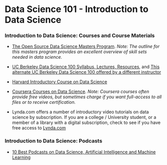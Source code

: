 # Data Science 101 - Introduction to Data Science

### Introduction to Data Science: Courses and Course Materials
- [The Open Source Data Science Masters Program](https://github.com/datasciencemasters/go). _Note: The outline for this masters program provides an excellent overview of skill sets needed in data science._
- [UC Berkeley Data Science 100 Syllabus, Lectures, Resources](http://www.ds100.org/sp17/syllabus), and [This alternate UC Berkeley Data Science 100 offered by a different instructor](https://github.com/jdwilson4/Intro-Data-Science-2017)
- [Harvard Introductory Course on Data Science](http://www.kdnuggets.com/2013/11/harvard-cs109-data-science-course-resources-free-online.html)
- [Coursera Courses on Data Science](https://www.coursera.org/courses?languages=en&query=data+science). _Note: Coursera courses often provide free videos, but sometimes charge if you want full-access to all files or to receive certification._

- Lynda.com offers a number of introductory video tutorials on data science by subscription. If you are a college / University student, or a member of a library with a digital subscription, check to see if you have free access to [Lynda.com](https://www.lynda.com/Big-Data-tutorials/Introduction-Data-Science/420305-2.html) 

### Introduction to Data Science: Podcasts
- [10 Best Podcasts on Data Science, Artificial Intelligence and Machine Learning](https://medium.com/startup-grind/the-10-best-ai-data-science-and-machine-learning-podcasts-d7495cfb127c)
